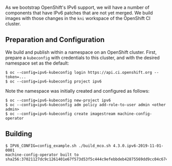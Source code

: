 

As we bootstrap OpenShift's IPv6 support, we will have a number of
components that have IPv6 patches that are not yet merged. We build
images with those changes in the `kni` workspace of the OpenShift CI
cluster.

## Preparation and Configuration

We build and publish within a namespace on an OpenShift
cluster. First, prepare a `kubeconfig` with credentials to this
cluster, and with the desired namespace set as the default:

```
$ oc --config=ipv6-kubeconfig login https://api.ci.openshift.org --token=...
$ oc --config=ipv6-kubeconfig project ipv6
```

Note the namespace was initially created and configured as follows:

```
$ oc --config=ipv6-kubeconfig new-project ipv6
$ oc --config=ipv6-kubeconfig adm policy add-role-to-user admin <other admin>
$ oc --config=ipv6-kubeconfig create imagestream machine-config-operator
````

## Building

```
$ IPV6_CONFIG=config_example.sh ./build_mco.sh 4.3.0.ipv6-2019-11-01-0001
machine-config-operator built to sha256:37021127dc9c1261401e67f573d53f5c444c9efebbdeb42875569dd9cc04c674
```
